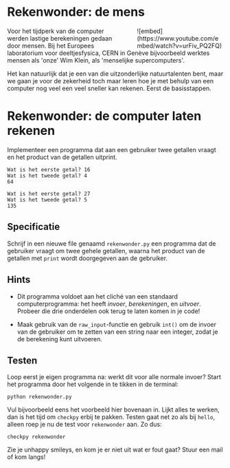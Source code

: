 
# Rekenwonder: de mens

<div style="width: 40%; float:right; margin-left: 2em;">
![embed](https://www.youtube.com/embed/watch?v=urFiv_PQ2FQ)
</div>

Voor het tijdperk van de computer werden lastige berekeningen gedaan door mensen. Bij het Europees laboratorium voor deeltjesfysica, CERN in Genève bijvoorbeeld werktes mensen als 'onze' Wim Klein, als 'menselijke supercomputers'. 

Het kan natuurlijk dat je een van die uitzonderlijke natuurtalenten bent, maar we gaan je voor de zekerheid toch maar leren hoe je met behulp van een computer nog veel een veel sneller kan rekenen. Eerst de basisstappen. 


# Rekenwonder: de computer laten rekenen

Implementeer een programma dat aan een gebruiker twee getallen vraagt en het product van de getallen uitprint.

	Wat is het eerste getal? 16
	Wat is het tweede getal? 4
	64

	Wat is het eerste getal? 27
	Wat is het tweede getal? 5
	135

## Specificatie

Schrijf in een nieuwe file genaamd `rekenwonder.py` een programma dat de gebruiker vraagt om twee gehele getallen, waarna het product van de getallen met `print` wordt doorgegeven aan de gebruiker.

## Hints

* Dit programma voldoet aan het cliché van een standaard computerprogramma: het heeft *invoer*, *berekeningen*, en *uitvoer*. Probeer die drie onderdelen ook terug te laten komen in je code!

* Maak gebruik van de `raw_input`-functie en gebruik `int()` om de invoer van de gebruiker om te zetten van een string naar een integer, zodat je de berekening kunt uitvoeren.

## Testen

Loop eerst je eigen programma na: werkt dit voor alle normale invoer? Start het programma door het volgende in te tikken in de terminal:

	python rekenwonder.py

Vul bijvoorbeeld eens het voorbeeld hier bovenaan in. Lijkt alles te werken, dan is het tijd om `checkpy` erbij te pakken. Testen gaat net zo als bij `hello`, alleen roep je nu de test voor `rekenwonder` aan. Zo dus:

	checkpy rekenwonder

Zie je unhappy smileys, en kom je er niet uit wat er fout gaat? Stuur een mail of kom langs!


